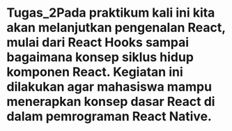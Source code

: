 # Tugas_2Pada praktikum kali ini kita akan melanjutkan pengenalan React, mulai dari React Hooks sampai bagaimana konsep siklus hidup komponen React. Kegiatan ini dilakukan agar mahasiswa mampu menerapkan konsep dasar React di dalam pemrograman React Native.
